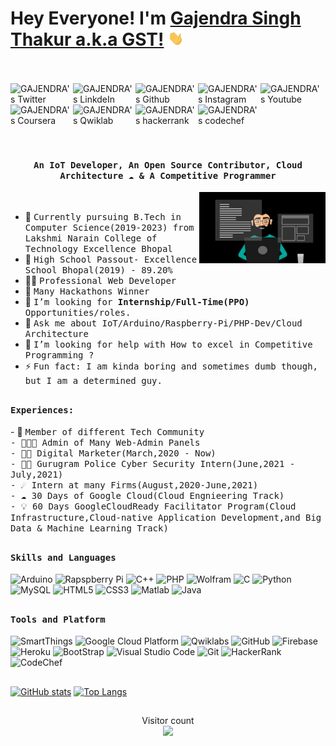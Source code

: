 # Hey Everyone! I'm [Gajendra Singh Thakur a.k.a GST!](https://github.com/gajendra1405) <img src="https://github.com/gajendra1405/gajendra1405/blob/main/Hi.gif" width="25px">
<br><br>
<a href="https://twitter.com/gajendra1405">
  <img align="left" alt="GAJENDRA's Twitter" width="100px" src="https://img.shields.io/badge/Twitter-1DA1F2?style=for-the-badge&logo=Twitter&logoColor=white" />
</a>
<a href="https://www.linkedin.com/in/gajendrasinghthakur/">
  <img align="left" alt="GAJENDRA's LinkdeIn" width="100px" src="https://img.shields.io/badge/Linkedin-0A66C2?style=for-the-badge&logo=Linkedin&logoColor=white" />
</a>
<a href="https://github.com/gajendra1405">
  <img align="left" alt="GAJENDRA's Github" width="100px" src="https://img.shields.io/badge/Github-181717?style=for-the-badge&logo=Github&logoColor=white" />
</a>
<a href="https://www.instagram.com/gajendra_yt/">
  <img align="left" alt="GAJENDRA's Instagram" width="100px" src="https://img.shields.io/badge/Instagram-E4405F?style=for-the-badge&logo=instagram&logoColor=white" />
</a>
<a href="https://www.youtube.com/channel/UCmc3P1WXJeEK6_dRz_EW55A">
  <img align="left" alt="GAJENDRA's Youtube" width="100px" src="https://img.shields.io/badge/YouTube-FF0000?style=for-the-badge&logo=YouTube&logoColor=white" />
</a>
<a href="https://www.coursera.org/user/783266de616430532daffe5c74cc890b">
  <img align="left" alt="GAJENDRA's Coursera" width="100px" src="https://img.shields.io/badge/Coursera-0056D2?style=for-the-badge&logo=Coursera&logoColor=white" />
</a>
<a href="https://www.qwiklabs.com/public_profiles/b33b05ab-0ae4-46fa-994a-901b7d8034bd">
  <img align="left" alt="GAJENDRA's Qwiklab" width="100px" src="https://img.shields.io/badge/Qwiklabs-F5CD0E?style=for-the-badge&logo=Qwiklabs&logoColor=black" />
</a>
<br><br>
<a href="https://www.hackerrank.com/gajendralenovo">
  <img align="left" alt="GAJENDRA's hackerrank" width="100px" src="https://img.shields.io/badge/HackerRank-2EC866?style=for-the-badge&logo=HackerRank&logoColor=black" />
</a>
<a href="#">
  <img align="left" alt="GAJENDRA's codechef" width="100px" src="https://img.shields.io/badge/Codechef-5B4638?style=for-the-badge&logo=CodeChef&logoColor=white" />
</a>
<br>
<br>
<br>
<br>
<p align="center"><h4 align="center"><samp> An IoT Developer, An Open Source Contributor, Cloud Architecture ☁  & A Competitive Programmer </samp></h4></p>

<div>
<img align="right" src="https://github.com/gajendra1405/gajendra1405/blob/main/terminal.jpg" width="40%"/>
  <br>

- 👷 <samp>Currently pursuing B.Tech in Computer Science(2019-2023) from Lakshmi Narain College of Technology Excellence Bhopal
- 🔭 <samp>High School Passout- Excellence School Bhopal(2019) - 89.20%
- ✍🏻 <samp>Professional Web Developer
- 🥇 <samp>Many Hackathons Winner 
- 💼 <samp>I’m looking for **Internship/Full-Time(PPO)** Opportunities/roles.
- 💬 <samp>Ask me about IoT/Arduino/Raspberry-Pi/PHP-Dev/Cloud Architecture
- 🤔 <samp>I’m looking for help with How to excel in Competitive Programming ?
- ⚡ <samp>Fun fact: I am kinda boring and sometimes dumb though, but I am a determined guy.
</div>

##

<div>
<h4><b><samp>Experiences:</samp></b></h4>
- 👷 <samp>Member of different Tech Community<br>
- 👨🏾‍💻 <samp>Admin of Many Web-Admin Panels<br>
- 🕵🏻 <samp>Digital Marketer(March,2020 - Now)<br>
- 🐱‍💻 <samp>Gurugram Police Cyber Security Intern(June,2021 - July,2021)<br>
- ☄️ <samp>Intern at many Firms(August,2020-June,2021)<br>
- ☁ <samp>30 Days of Google Cloud(Cloud Engnieering Track)<br>
- 💡 <samp>60 Days GoogleCloudReady Facilitator Program(Cloud Infrastructure,Cloud-native Application Development,and Big Data & Machine Learning Track)<br>
</div>

##

<h4><b><samp>Skills and Languages</samp></b></h4>

![Arduino](https://img.shields.io/badge/Arduino-00979D?style=flat-square&logo=Arduino&logoColor=white)
![Rapspberry Pi](https://img.shields.io/badge/Raspberry_pi-C51A4A?style=flat-square&logo=raspberry-pi&logoColor=white)
![C++](https://img.shields.io/badge/C++-00599C?style=flat-square&logo=c%2B%2B&logoColor=white)
![PHP](https://img.shields.io/badge/PHP-777BB4?style=flat-square&logo=php&logoColor=white)
![Wolfram](https://img.shields.io/badge/Wolfram-DD1100?style=flat-square&logo=Wolfram&logoColor=white)
![C](https://img.shields.io/badge/C-27338e?style=flat-square&logo=c&logoColor=white)
![Python](https://img.shields.io/badge/Python-3776AB?style=flat-square&logo=Python&logoColor=white)
![MySQL](https://img.shields.io/badge/MySQL-4479A1?style=flat-square&logo=MySQL&logoColor=white)
![HTML5](https://img.shields.io/badge/HTML5-E34F26?style=flat-square&logo=HTML5&logoColor=white)
![CSS3](https://img.shields.io/badge/CSS3-1572B6?style=flat-square&logo=CSS3&logoColor=white)
![Matlab](https://img.shields.io/badge/MATLAB-800000?style=flat-square&logo=MathWorks&logoColor=white)
![Java](https://img.shields.io/badge/Java-013243?style=flat-square&logo=Java&logoColor=white)

##
<h4><b><samp>Tools and Platform</samp></b></h4>

![SmartThings](https://img.shields.io/badge/SmartThings-777BB4?style=flat-square&logo=SmartThings&logoColor=white)
![Google Cloud Platform](https://img.shields.io/badge/Google_Cloud-4285F4?style=flat-square&logo=google-cloud&logoColor=white)
![Qwiklabs](https://img.shields.io/badge/Qwiklabs-F5CD0E?style=flat-square&logo=Qwiklabs&logoColor=800000)
![GitHub](https://img.shields.io/badge/GitHub-181717?style=flat-square&logo=github)
![Firebase](https://img.shields.io/badge/Firebase-ffcb2c?style=flat-square&logo=Firebase&logoColor=DD1100)
![Heroku](https://img.shields.io/badge/Heroku-430098?style=flat-square&logo=Heroku&logoColor=white)
![BootStrap](https://img.shields.io/badge/Bootstrap-7952B3?style=flat-square&logo=bootstrap&logoColor=white)
![Visual Studio Code](https://img.shields.io/badge/Visual_Studio_Code-007ACC?style=flat-square&logo=Visual-Studio-Code&logoColor=white)
![Git](https://img.shields.io/badge/Git-F05032?style=flat-square&logo=Git&logoColor=white)
![HackerRank](https://img.shields.io/badge/HackerRank-107C10?style=flat-square&logo=HackerRank&logoColor=black)
![CodeChef](https://img.shields.io/badge/CodeChef-5B4638?style=flat-square&logo=CodeChef&logoColor=white)


##
[![GitHub stats](https://github-readme-stats.vercel.app/api?username=gajendra1405&count_private=true&show_icons=true&theme=radical&&include_all_commits=true)](https://github.com/gajendra1405/github-readme-stats-1)    [![Top Langs](https://github-readme-stats.vercel.app/api/top-langs/?username=gajendra1405&hide=html,css,javascript)](https://github.com/gajendra1405/github-readme-stats-1)

##
<p align="center"> 
  Visitor count<br>
  <img src="https://profile-counter.glitch.me/gajendra1405/count.svg" />
</p>
